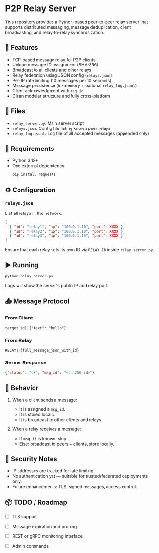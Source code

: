 # P2P Relay Server

This repository provides a Python-based peer-to-peer relay server that supports distributed messaging, message deduplication, client broadcasting, and relay-to-relay synchronization.

## 🚀 Features

- TCP-based message relay for P2P clients
- Unique message ID assignment (SHA-256)
- Broadcast to all clients and other relays
- Relay federation using JSON config (`relays.json`)
- Per-IP rate limiting (10 messages per 10 seconds)
- Message persistence (in-memory + optional `relay_log.jsonl`)
- Client acknowledgment with `msg_id`
- Clean modular structure and fully cross-platform

## 📁 Files

- `relay_server.py`: Main server script
- `relays.json`: Config file listing known peer relays
- `relay_log.jsonl`: Log file of all accepted messages (appended only)

## 🧪 Requirements

- Python 3.12+
- One external dependency:
  ```bash
  pip install requests
  ```

## ⚙️ Configuration

### `relays.json`
List all relays in the network:

```json
[
  { "id": "relay1", "ip": "100.0.1.10", "port": XXXX },
  { "id": "relay2", "ip": "100.0.1.10", "port": XXXX },
  { "id": "relay3", "ip": "100.0.1.10", "port": XXXX }
]
```

Ensure that each relay sets its own ID via `RELAY_ID` inside `relay_server.py`.

## ▶️ Running

```bash
python relay_server.py
```

Logs will show the server's public IP and relay port.

## 📤 Message Protocol

### From Client
```
target_id||{"text": "hello"}
```

### From Relay
```
RELAY||{full_message_json_with_id}
```

### Server Response
```json
{"status": "ok", "msg_id": "<sha256-id>"}
```

## 📡 Behavior

1. When a client sends a message:
   - It is assigned a `msg_id`.
   - It is stored locally.
   - It is broadcast to other clients and relays.

2. When a relay receives a message:
   - If `msg_id` is known: skip.
   - Else: broadcast to peers + clients, store locally.

## 🔐 Security Notes

- IP addresses are tracked for rate limiting.
- No authentication yet — suitable for trusted/federated deployments only.
- Future enhancements: TLS, signed messages, access control.

## 📦 TODO / Roadmap

- [ ] TLS support
- [ ] Message expiration and pruning
- [ ] REST or gRPC monitoring interface
- [ ] Admin commands


